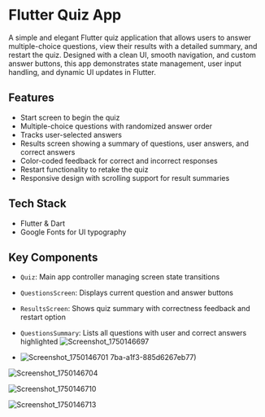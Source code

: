 
# Flutter Quiz App

A simple and elegant Flutter quiz application that allows users to answer multiple-choice questions, view their results with a detailed summary, and restart the quiz.
Designed with a clean UI, smooth navigation, and custom answer buttons, this app demonstrates state management, user input handling, and dynamic UI updates in Flutter.

## Features

* Start screen to begin the quiz
* Multiple-choice questions with randomized answer order
* Tracks user-selected answers
* Results screen showing a summary of questions, user answers, and correct answers
* Color-coded feedback for correct and incorrect responses
* Restart functionality to retake the quiz
* Responsive design with scrolling support for result summaries

## Tech Stack

* Flutter & Dart
* Google Fonts for UI typography

## Key Components

* `Quiz`: Main app controller managing screen state transitions
* `QuestionsScreen`: Displays current question and answer buttons
* `ResultsScreen`: Shows quiz summary with correctness feedback and restart option
* `QuestionsSummary`: Lists all questions with user and correct answers highlighted
![Screenshot_1750146697](https://github.com/user-attachments/assets/221bf212-00ee-43ad-b922-31830d0be519)

* ![Screenshot_1750146701](https://github.com/user-attachments/assets/468a9a7e-76c5-4a0c-b63c-0139b8bf15fa)
7ba-a1f3-885d6267eb77)

![Screenshot_1750146704](https://github.com/user-attachments/assets/fe261b6e-6283-452a-8362-021986f6a4e4)

![Screenshot_1750146710](https://github.com/user-attachments/assets/dddb8c76-5173-451a-9867-69c972cead53)

![Screenshot_1750146713](https://github.com/user-attachments/assets/10c9c68c-c9ea-47d3-a54c-c2a7669ea9df)



